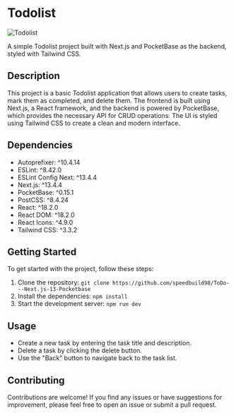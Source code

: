 # Todolist

![Todolist]([link-to-your-image](https://github.com/speedbuild98/ToDo---Next.js-13-Pocketbase/blob/main/TODO-Preview.png?raw=true))

A simple Todolist project built with Next.js and PocketBase as the backend, styled with Tailwind CSS.

## Description

This project is a basic Todolist application that allows users to create tasks, mark them as completed, and delete them. The frontend is built using Next.js, a React framework, and the backend is powered by PocketBase, which provides the necessary API for CRUD operations. The UI is styled using Tailwind CSS to create a clean and modern interface.

## Dependencies

- Autoprefixer: ^10.4.14
- ESLint: ^8.42.0
- ESLint Config Next: ^13.4.4
- Next.js: ^13.4.4
- PocketBase: ^0.15.1
- PostCSS: ^8.4.24
- React: ^18.2.0
- React DOM: ^18.2.0
- React Icons: ^4.9.0
- Tailwind CSS: ^3.3.2

## Getting Started

To get started with the project, follow these steps:

1. Clone the repository: `git clone https://github.com/speedbuild98/ToDo---Next.js-13-Pocketbase`
2. Install the dependencies: `npm install`
3. Start the development server: `npm run dev`

## Usage

- Create a new task by entering the task title and description.
- Delete a task by clicking the delete button.
- Use the "Back" button to navigate back to the task list.

## Contributing

Contributions are welcome! If you find any issues or have suggestions for improvement, please feel free to open an issue or submit a pull request.


